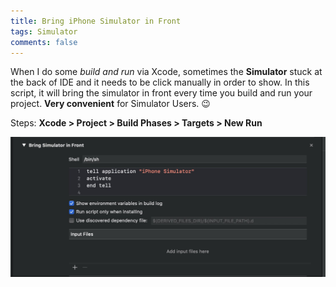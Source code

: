```yaml
---
title: Bring iPhone Simulator in Front
tags: Simulator
comments: false
---
```


When I do some *build and run* via Xcode, sometimes the **Simulator** stuck at the back of IDE and it needs to be click manually in order to show. In this script, it will bring the simulator in front every time you build and run your project. **Very convenient** for Simulator Users. 😉

Steps: **Xcode > Project > Build Phases > Targets > New Run**

![alt text](/assets/img/bring-to-front.jpg "Logo Title Text 1")

<br>
<br>
<br>
